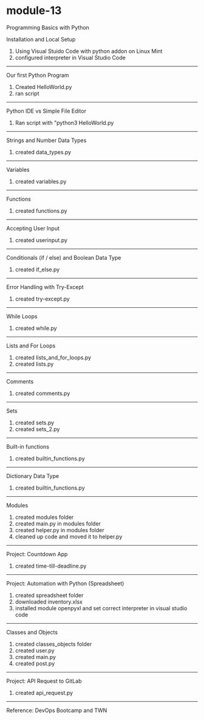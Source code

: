 # module-13
Programming Basics with Python

Installation and Local Setup
1. Using Visual Stuido Code with python addon on Linux Mint
2. configured interpreter in Visual Studio Code


--------------------------------------------------

Our first Python Program
1. Created HelloWorld.py
2. ran script

--------------------------------------------------

Python IDE vs Simple File Editor
1. Ran script with "python3 HelloWorld.py

--------------------------------------------------

Strings and Number Data Types
1. created data_types.py

--------------------------------------------------

Variables
1. created variables.py

--------------------------------------------------

Functions
1. created functions.py

--------------------------------------------------

Accepting User Input
1. created userinput.py

--------------------------------------------------

Conditionals (if / else) and Boolean Data Type
1. created if_else.py

--------------------------------------------------

Error Handling with Try-Except
1. created try-except.py

--------------------------------------------------

While Loops
1. created while.py

--------------------------------------------------

Lists and For Loops
1. created lists_and_for_loops.py
2. created lists.py

--------------------------------------------------

Comments
1. created comments.py

--------------------------------------------------

Sets
1. created sets.py
2. created sets_2.py

--------------------------------------------------

Built-in functions
1. created builtin_functions.py

--------------------------------------------------

Dictionary Data Type
1. created builtin_functions.py

--------------------------------------------------

Modules
1. created modules folder
2. created main.py in modules folder
3. created helper.py in modules folder
4. cleaned up code and moved it to helper.py

--------------------------------------------------

Project: Countdown App
1. created time-till-deadline.py

--------------------------------------------------

Project: Automation with Python (Spreadsheet)
1. created spreadsheet folder
2. downloaded inventory.xlsx
3. installed module openpyxl and set correct interpreter in visual studio code

--------------------------------------------------

Classes and Objects
1. created classes_objects folder
2. created user.py
3. created main.py
4. created post.py

--------------------------------------------------

Project: API Request to GitLab
1. created api_request.py

--------------------------------------------------



Reference: DevOps Bootcamp and TWN